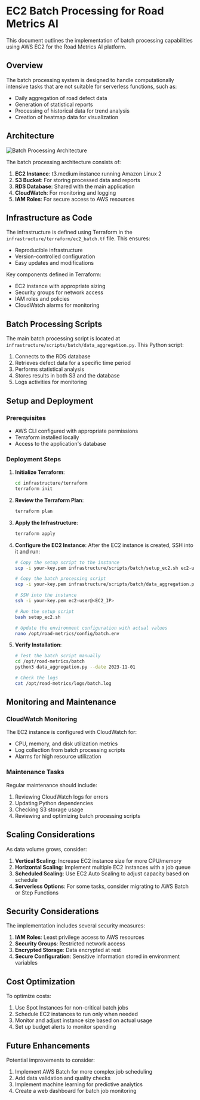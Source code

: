 # EC2 Batch Processing for Road Metrics AI

This document outlines the implementation of batch processing capabilities using AWS EC2 for the Road Metrics AI platform.

## Overview

The batch processing system is designed to handle computationally intensive tasks that are not suitable for serverless functions, such as:

- Daily aggregation of road defect data
- Generation of statistical reports
- Processing of historical data for trend analysis
- Creation of heatmap data for visualization

## Architecture

![Batch Processing Architecture](images/batch-processing-architecture.png)

The batch processing architecture consists of:

1. **EC2 Instance**: t3.medium instance running Amazon Linux 2
2. **S3 Bucket**: For storing processed data and reports
3. **RDS Database**: Shared with the main application
4. **CloudWatch**: For monitoring and logging
5. **IAM Roles**: For secure access to AWS resources

## Infrastructure as Code

The infrastructure is defined using Terraform in the `infrastructure/terraform/ec2_batch.tf` file. This ensures:

- Reproducible infrastructure
- Version-controlled configuration
- Easy updates and modifications

Key components defined in Terraform:
- EC2 instance with appropriate sizing
- Security groups for network access
- IAM roles and policies
- CloudWatch alarms for monitoring

## Batch Processing Scripts

The main batch processing script is located at `infrastructure/scripts/batch/data_aggregation.py`. This Python script:

1. Connects to the RDS database
2. Retrieves defect data for a specific time period
3. Performs statistical analysis
4. Stores results in both S3 and the database
5. Logs activities for monitoring

## Setup and Deployment

### Prerequisites

- AWS CLI configured with appropriate permissions
- Terraform installed locally
- Access to the application's database

### Deployment Steps

1. **Initialize Terraform**:
   ```bash
   cd infrastructure/terraform
   terraform init
   ```

2. **Review the Terraform Plan**:
   ```bash
   terraform plan
   ```

3. **Apply the Infrastructure**:
   ```bash
   terraform apply
   ```

4. **Configure the EC2 Instance**:
   After the EC2 instance is created, SSH into it and run:
   ```bash
   # Copy the setup script to the instance
   scp -i your-key.pem infrastructure/scripts/batch/setup_ec2.sh ec2-user@<EC2_IP>:~/
   
   # Copy the batch processing script
   scp -i your-key.pem infrastructure/scripts/batch/data_aggregation.py ec2-user@<EC2_IP>:~/
   
   # SSH into the instance
   ssh -i your-key.pem ec2-user@<EC2_IP>
   
   # Run the setup script
   bash setup_ec2.sh
   
   # Update the environment configuration with actual values
   nano /opt/road-metrics/config/batch.env
   ```

5. **Verify Installation**:
   ```bash
   # Test the batch script manually
   cd /opt/road-metrics/batch
   python3 data_aggregation.py --date 2023-11-01
   
   # Check the logs
   cat /opt/road-metrics/logs/batch.log
   ```

## Monitoring and Maintenance

### CloudWatch Monitoring

The EC2 instance is configured with CloudWatch for:
- CPU, memory, and disk utilization metrics
- Log collection from batch processing scripts
- Alarms for high resource utilization

### Maintenance Tasks

Regular maintenance should include:
1. Reviewing CloudWatch logs for errors
2. Updating Python dependencies
3. Checking S3 storage usage
4. Reviewing and optimizing batch processing scripts

## Scaling Considerations

As data volume grows, consider:

1. **Vertical Scaling**: Increase EC2 instance size for more CPU/memory
2. **Horizontal Scaling**: Implement multiple EC2 instances with a job queue
3. **Scheduled Scaling**: Use EC2 Auto Scaling to adjust capacity based on schedule
4. **Serverless Options**: For some tasks, consider migrating to AWS Batch or Step Functions

## Security Considerations

The implementation includes several security measures:

1. **IAM Roles**: Least privilege access to AWS resources
2. **Security Groups**: Restricted network access
3. **Encrypted Storage**: Data encrypted at rest
4. **Secure Configuration**: Sensitive information stored in environment variables

## Cost Optimization

To optimize costs:

1. Use Spot Instances for non-critical batch jobs
2. Schedule EC2 instances to run only when needed
3. Monitor and adjust instance size based on actual usage
4. Set up budget alerts to monitor spending

## Future Enhancements

Potential improvements to consider:

1. Implement AWS Batch for more complex job scheduling
2. Add data validation and quality checks
3. Implement machine learning for predictive analytics
4. Create a web dashboard for batch job monitoring 
